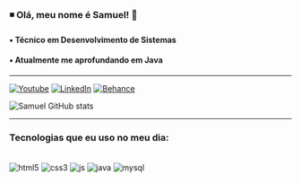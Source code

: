 
### ◾ Olá, meu nome é Samuel! 👋
#### ▪ Técnico em Desenvolvimento de Sistemas
#### ▪ Atualmente me aprofundando em Java

<hr/>

[![Youtube](https://img.shields.io/badge/YouTube-FF0000?style=for-the-badge&logo=youtube&logoColor=white)](https://www.youtube.com/channel/UCNFVpDvtSYEy_5DfUNN3fxA)
[![LinkedIn](https://img.shields.io/badge/LinkedIn-0077B5?style=for-the-badge&logo=linkedin&logoColor=white)](https://www.linkedin.com/in/samuel-lomba-b5a948208/)
[![Behance](https://img.shields.io/badge/Behance-1769ff?style=for-the-badge&logo=behance&logoColor=white
)](https://www.behance.net/samuellomba)

![Samuel GitHub stats](https://github-readme-stats.vercel.app/api?username=samvca&show_icons=true&theme=tokyonight)

<hr/>

### Tecnologias que eu uso no meu dia:

<div style="display: inline_block"><br/>
    <img align="center" alt="html5" src="https://img.shields.io/badge/HTML5-E34F26?style=for-the-badge&logo=html5&logoColor=white">
    <img align="center" alt="css3" src="https://img.shields.io/badge/CSS3-1572B6?style=for-the-badge&logo=css3&logoColor=white">
    <img align="center" alt="js" src="https://img.shields.io/badge/JavaScript-323330?style=for-the-badge&logo=javascript&logoColor=F7DF1E">    
    <img align="center" alt="java" src="https://img.shields.io/badge/Java-ED8B00?style=for-the-badge&logo=java&logoColor=white">
    <img align="center" alt="mysql" src="https://img.shields.io/badge/mysql-%2300f.svg?style=for-the-badge&logo=mysql&logoColor=white">

</div>
